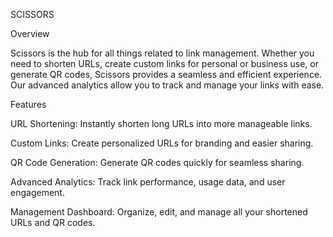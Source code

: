 SCISSORS

Overview

Scissors is the hub for all things related to link management. Whether you need to shorten URLs, create custom links for personal or business use, or generate QR codes, Scissors provides a seamless and efficient experience. Our advanced analytics allow you to track and manage your links with ease.

Features

URL Shortening: Instantly shorten long URLs into more manageable links.

Custom Links: Create personalized URLs for branding and easier sharing.

QR Code Generation: Generate QR codes quickly for seamless sharing.

Advanced Analytics: Track link performance, usage data, and user engagement.

Management Dashboard: Organize, edit, and manage all your shortened URLs and QR codes.
